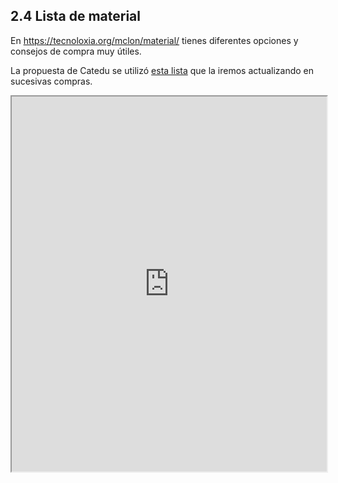 ## 2.4 Lista de material

En https://tecnoloxia.org/mclon/material/ tienes diferentes opciones y consejos de compra muy útiles.

La propuesta de Catedu se utilizó [esta lista](https://docs.google.com/spreadsheets/d/1mkYEsyYl0UDgEmyHuLNv_slW4kHO099u-Ux1S6zBu8g/edit?usp=sharing) que la iremos actualizando en sucesivas compras.

<style>iframe{width:100%; height:600px}</style>
<iframe src="https://docs.google.com/spreadsheets/d/e/2PACX-1vRqb_-nn1kxDSNMYA1xD_GHMVJ5pdI9ufGwCRo8DC_xovHAv03YrtBk49CxWlKQ7KAyFfV6gG-WBXVq/pubhtml?gid=0&amp;single=true&amp;widget=true&amp;headers=false"></iframe>
